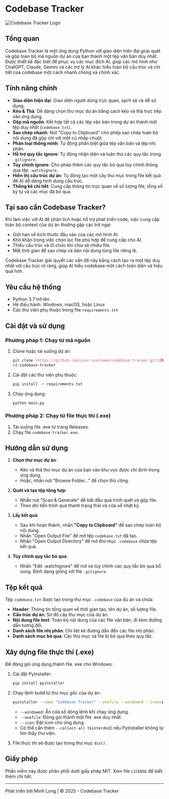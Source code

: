 # Codebase Tracker

![Codebase Tracker Logo](icon.ico)

## Tổng quan

Codebase Tracker là một ứng dụng Python với giao diện hiện đại giúp quét và gộp toàn bộ mã nguồn dự án của bạn thành một tệp văn bản duy nhất. Được thiết kế đặc biệt để phục vụ các mục đích AI, giúp các mô hình như ChatGPT, Claude, Gemini và các trợ lý AI khác hiểu toàn bộ cấu trúc và chi tiết của codebase một cách nhanh chóng và chính xác.

## Tính năng chính

- **Giao diện hiện đại**: Giao diện người dùng trực quan, sạch sẽ và dễ sử dụng.
- **Kéo & Thả**: Dễ dàng chọn thư mục dự án bằng cách kéo và thả trực tiếp vào ứng dụng.
- **Gộp mã nguồn**: Kết hợp tất cả các tệp văn bản trong dự án thành một tệp duy nhất (`codebase.txt`).
- **Sao chép nhanh**: Nút "Copy to Clipboard" cho phép sao chép toàn bộ nội dung đã gộp chỉ với một cú nhấp chuột.
- **Phân loại thông minh**: Tự động phân biệt giữa tệp văn bản và tệp nhị phân.
- **Hỗ trợ quy tắc ignore**: Tự động nhận diện và tuân thủ các quy tắc trong `.gitignore`.
- **Tùy chỉnh ignore**: Cho phép thêm các quy tắc bỏ qua tùy chỉnh thông qua tệp `.watchignore`.
- **Hiển thị cấu trúc dự án**: Tự động tạo một cây thư mục trong file kết quả để AI dễ dàng hình dung cấu trúc.
- **Thống kê chi tiết**: Cung cấp thông tin trực quan về số lượng file, tổng số ký tự và các mục đã bỏ qua.

## Tại sao cần Codebase Tracker?

Khi làm việc với AI để phân tích hoặc hỗ trợ phát triển code, việc cung cấp toàn bộ context của dự án thường gặp các trở ngại:

- Giới hạn về kích thước đầu vào của các mô hình AI.
- Khó khăn trong việc chọn lọc file phù hợp để cung cấp cho AI.
- Thiếu cấu trúc và tổ chức khi chia sẻ nhiều file.
- Mất thời gian để sao chép và dán nội dung từng file riêng lẻ.

Codebase Tracker giải quyết các vấn đề này bằng cách tạo ra một tệp duy nhất với cấu trúc rõ ràng, giúp AI hiểu codebase một cách toàn diện và hiệu quả hơn.

## Yêu cầu hệ thống

- Python 3.7 trở lên
- Hệ điều hành: Windows, macOS, hoặc Linux
- Các thư viện phụ thuộc trong file `requirements.txt`

## Cài đặt và sử dụng

### Phương pháp 1: Chạy từ mã nguồn

1.  Clone hoặc tải xuống dự án:
    ```bash
    git clone [https://github.com/your-username/codebase-tracker.git](https://github.com/your-username/codebase-tracker.git)
    cd codebase-tracker
    ```
2.  Cài đặt các thư viện phụ thuộc:
    ```bash
    pip install -r requirements.txt
    ```
3.  Chạy ứng dụng:
    ```bash
    python main.py
    ```

### Phương pháp 2: Chạy từ file thực thi (.exe)

1.  Tải xuống file .exe từ trang Releases.
2.  Chạy file `codebase-tracker.exe`.

## Hướng dẫn sử dụng

1.  **Chọn thư mục dự án**:
    * Kéo và thả thư mục dự án của bạn vào khu vực được chỉ định trong ứng dụng.
    * Hoặc, nhấn nút "Browse Folder..." để chọn thủ công.

2.  **Quét và tạo tệp tổng hợp**:
    * Nhấn nút "Scan & Generate" để bắt đầu quá trình quét và gộp file.
    * Theo dõi tiến trình qua thanh trạng thái và cửa sổ nhật ký.

3.  **Lấy kết quả**:
    * Sau khi hoàn thành, nhấn **"Copy to Clipboard"** để sao chép toàn bộ nội dung.
    * Nhấn "Open Output File" để mở tệp `codebase.txt` đã tạo.
    * Nhấn "Open Output Directory" để mở thư mục `.codebase` chứa tệp kết quả.

4.  **Tùy chỉnh quy tắc bỏ qua**:
    * Nhấn "Edit .watchignore" để mở và tùy chỉnh các quy tắc bỏ qua bổ sung. Định dạng giống với file `.gitignore`.

## Tệp kết quả

Tệp `codebase.txt` được tạo trong thư mục `.codebase` của dự án và chứa:

- **Header**: Thông tin tổng quan về thời gian tạo, tên dự án, số lượng file.
- **Cấu trúc dự án**: Sơ đồ cây thư mục của dự án.
- **Nội dung file text**: Toàn bộ nội dung của các file văn bản, đi kèm đường dẫn tương đối.
- **Danh sách file nhị phân**: Chỉ liệt kê đường dẫn đến các file nhị phân.
- **Danh sách mục bỏ qua**: Các thư mục và file bị bỏ qua theo quy tắc.

## Xây dựng file thực thi (.exe)

Để đóng gói ứng dụng thành file .exe cho Windows:

1.  Cài đặt PyInstaller:
    ```bash
    pip install pyinstaller
    ```
2.  Chạy lệnh build từ thư mục gốc của dự án:
    ```bash
    pyinstaller --name "Codebase Tracker" --onefile --windowed --icon=icon.ico --add-data "icon.ico;." main.py
    ```
    * `--windowed`: Ẩn cửa sổ dòng lệnh khi chạy ứng dụng.
    * `--onefile`: Đóng gói thành một file .exe duy nhất.
    * `--icon`: Đặt icon cho ứng dụng.
    * Có thể cần thêm `--collect-all tkinterdnd2` nếu PyInstaller không tự tìm thấy thư viện.

3.  File thực thi sẽ được tạo trong thư mục `dist/`.

## Giấy phép

Phần mềm này được phân phối dưới giấy phép MIT. Xem file `LICENSE` để biết thêm chi tiết.

---

Phát triển bởi Minh Long | © 2025 - Codebase Tracker
